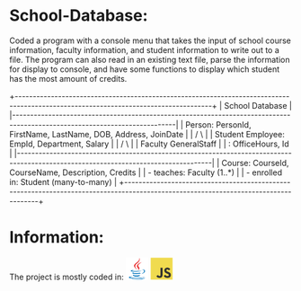 # School-Database:
Coded a program with a console menu that takes the input of school course information, faculty information, and student information to write out to a file. The program can also read in an existing text file, parse the information for display to console, and have some functions to display which student has the most amount of credits.


+------------------------------------------------------------------------------------------------------------------------------------+
|                                           School Database                                                                          |
|---------------------------------------------------------------------------------------------------------------------------|
| Person: PersonId, FirstName, LastName, DOB, Address, JoinDate                                                                      |
|   / \                                                                                                                              |
| Student    Employee: EmpId, Department, Salary                                                                                     |
|             / \                                                                                                                    |
|        Faculty   GeneralStaff                                                                                                      |
|       : OfficeHours, Id                                                                                                            |
|------------------------------------------------------------------------------------------------------------------------------------|
| Course: CourseId, CourseName, Description, Credits                                                                                 |
|   - teaches: Faculty (1..*)                                                                                                        |
|   - enrolled in: Student (many-to-many)                                                                                            |
+------------------------------------------------------------------------------------------------------------------------------------+



# Information:
The project is mostly coded in: <img src="https://raw.githubusercontent.com/devicons/devicon/master/icons/java/java-original.svg" alt="java" width="40" height="40"/> </a> 
<img src="https://raw.githubusercontent.com/devicons/devicon/master/icons/javascript/javascript-original.svg" alt="javascript" width="40" height="40"/> </a>
